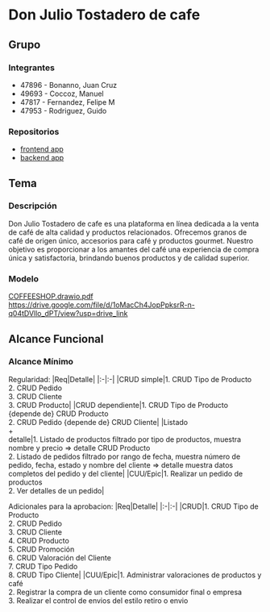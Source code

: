 # Don Julio Tostadero de cafe
## Grupo
### Integrantes
* 47896 - Bonanno, Juan Cruz
* 49693 - Coccoz, Manuel
* 47817 - Fernandez, Felipe M
* 47953 - Rodriguez, Guido

### Repositorios
* [frontend app](http://hyperlinkToGihubOrGitlab)
* [backend app](http://hyperlinkToGihubOrGitlab)

## Tema
### Descripción
Don Julio Tostadero de cafe es una plataforma en línea dedicada a la venta de café de alta calidad y productos relacionados. Ofrecemos granos de café de origen único, accesorios para café y productos gourmet. Nuestro objetivo es proporcionar a los amantes del café una experiencia de compra única y satisfactoria, brindando buenos productos y de calidad superior.

### Modelo
[COFFEESHOP.drawio.pdf](https://github.com/user-attachments/files/16036443/Copia.de.Java.TP.drawio.pdf)
https://drive.google.com/file/d/1oMacCh4JopPpksrR-n-q04tDVllo_dPT/view?usp=drive_link



## Alcance Funcional 

### Alcance Mínimo

Regularidad:
|Req|Detalle|
|:-|:-|
|CRUD simple|1. CRUD Tipo de Producto<br>2. CRUD Pedido<br>3. CRUD Cliente <br>3. CRUD Producto|
|CRUD dependiente|1. CRUD Tipo de Producto {depende de} CRUD Producto<br>2. CRUD Pedido {depende de} CRUD Cliente|
|Listado<br>+<br>detalle|1. Listado de productos filtrado por tipo de productos, muestra nombre y precio => detalle CRUD Producto<br> 2. Listado de pedidos filtrado por rango de fecha, muestra número de pedido, fecha, estado y nombre del cliente => detalle muestra datos completos del pedido y del cliente|
|CUU/Epic|1. Realizar un pedido de productos<br>2. Ver detalles de un pedido|

Adicionales para la aprobacion:
|Req|Detalle|
|:-|:-|
|CRUD|1. CRUD Tipo de Producto<br>2. CRUD Pedido<br>3. CRUD Cliente <br>4. CRUD Producto <br>5. CRUD Promoción<br>6. CRUD Valoración del Cliente<br>7. CRUD Tipo Pedido<br>8. CRUD Tipo Cliente|
|CUU/Epic|1. Administrar valoraciones de productos y café<br>2. Registrar la compra de un cliente como consumidor final o empresa <br>3. Realizar el control de envios del estilo retiro o envio
